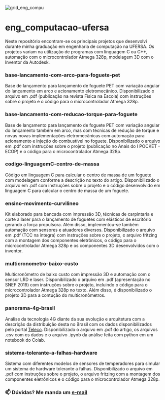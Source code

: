 <img src="assets/IMG_20210124_112136.jpg.png"
     alt="grid_eng_compu"  />

# eng_computacao-ufersa

Neste repositório encontram-se os principais projetos que desenvolvi durante minha graduação em engenharia de computação na UFERSA. Os projetos variam na utilização de programas com linguagem C ou C++, automação com o microcontrolador Atmega 328p, modelagem 3D com o Inventor da Autodesk.

### base-lancamento-com-arco-para-foguete-pet

Base de lançamento para lançamento de foguete PET com variação angular do lançamento em arco e acionamento eletromecânico. Disponibilizado o arquivo em .pdf (publicação na revista Física na Escola) com instruções sobre o projeto e o código para o microcontrolador Atmega 328p.

### base-lancamento-com-reducao-torque-para-foguete
Base de lançamento para lançamento de foguete PET com variação angular do lançamento também em arco, mas com técnicas de redução de torque e novas novas implementações eletromecânicas com automação para acionamento e injeção do combustível no foguete. Disponibilizado o arquivo em .pdf com instruções sobre o projeto (publicação no Anais do I POCKET - ECOP) e o código para o microcontrolador Atmega 328p.

### codigo-linguagemC-centro-de-massa
Código em linguagem C para calcular o centro de massa de um foguete com modelagem conforme a descrição no texto do artigo. Disponibilizado o arquivo em .pdf com instruções sobre o projeto e o código desenvolvido em linguagem C para calcular o centro de massa de um foguete. 

### ensino-movimento-curvilineo
Kit elaborado para bancada com impressão 3D, técnicas de carpintaria e corte a laser para o lançamento de foguetes com elásticos de escritório gerando a força propulsora. Além disso, implementou-se também automação com sensores e atuadores diversos. Disponibilizado o arquivo em .pdf (TCC na íntegra) com instruções sobre o projeto, o arquivo fritzing com a montagem dos componentes eletrônicos, o código para o microcontrolador Atmega 328p e os componentes 3D desenvolvidos com o inventor.

### multicronometro-baixo-custo
Multicronômetro de baixo custo com impressão 3D e automação com o sensor LRD e laser. Disponibilizado o arquivo em .pdf (apresentação no SNEF 2019) com instruções sobre o projeto, incluindo o código para o microcontrolador Atmega 328p no texto. Além disso, é disponibilizado o projeto 3D para a contução do multicronômetros.

### panorama-4g-brasil

Análise da tecnologia 4G diante da sua evolução e arquitetura com a descrição da distribuição desta no Brasil com os dados disponibilizados pelo portal [Teleco](https://www.teleco.com.br/). Disponibilizado o arquivo em .pdf do artigo, os arquivos .csv com os dados e o arquivo .ipynb da análise feita com python em um notebook do Colab.


### sistema-tolerante-a-falhas-hardware

Sistema com diferentes modelos de sensores de temperadores para simular um sistema de hardware tolerante a falhas. Disponibilizado o arquivo em .pdf com instruções sobre o projeto, o arquivo fritzing com a montagem dos componentes eletrônicos e o código para o microcontrolador Atmega 328p.


### :mailbox: Dúvidas? Me manda um [e-mail](sguimaraaes@gmail.com) 

